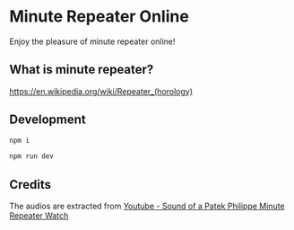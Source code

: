 # Minute Repeater Online

Enjoy the pleasure of minute repeater online!

## What is minute repeater?

https://en.wikipedia.org/wiki/Repeater_(horology)

## Development

```bash
npm i

npm run dev
```

## Credits

The audios are extracted from [Youtube - Sound of a Patek Philippe Minute Repeater Watch](https://youtu.be/MZmZO--aotI?si=fQUJeSPrFS9O8Hc1)
